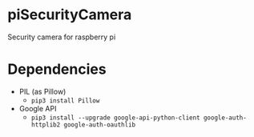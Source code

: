 # piSecurityCamera
Security camera for raspberry pi


# Dependencies

- PIL (as Pillow)
   - `pip3 install Pillow`
- Google API
   - `pip3 install --upgrade google-api-python-client google-auth-httplib2 google-auth-oauthlib`

